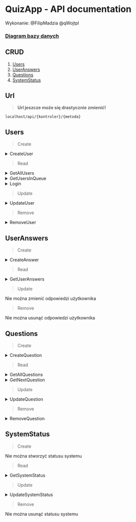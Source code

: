 # QuizApp - API documentation
Wykonanie: @FilipMadzia @qWojtpl

### [Diagram bazy danych](https://dbdiagram.io/d/Festiwal_nauki_quiz_elim-65943ee2ac844320ae1cfdb2)

## CRUD
1. [Users](#users)
2. [UserAnswers](#useranswers)
3. [Questions](#questions)
4. [SystemStatus](#systemstatus)

## Url

> **Url jeszcze może się drastycznie zmienić!**

`localhost/api/{kontroler}/{metoda}`

## Users
> Create

<details><summary>CreateUser</summary>
    
### Url:

`localhost/api/users/CreateUser/`

### Co przyjmuje:

JSON nowego użytkownika i API key (administrator)

```json
{
    "api_key": "administrator-api-key",
    "user": {
        "name": "John",
        "surname": "Smith",
        "password": 123
    }
}
```

### Co zwraca:

Informację o sukcesie

```json
{
    "success": true
}
```

</details>

> Read

<details><summary>GetAllUsers</summary>
    
### Url:

`localhost/api/users/GetAllUsers/`

### Co przyjmuje:

API key administratora

```json
{
    "api_key": "administrator-api-key"
}
```

### Co zwraca:

Wszystkich użytkowników

```json
[
    {
        "user_id": 0,
        "name": "John",
        "surname": "Smith",
        "login": "john.smith",
        "status": 0
    },
    {
        "user_id": 1,
        "name": "Will",
        "surname": "Hutcherson",
        "login": "will.hutcherson",
        "status": 0
    },
    {
        "user_id": 2,
        "name": "Kamil",
        "surname": "Zdun",
        "login": "kamil.zdun",
        "status": 0
    },
    ...
]
```

</details>

<details><summary>GetUsersInQueue</summary>
    
### Url:

`localhost/api/users/GetUsersInQueue/`

### Co przyjmuje:

API key

```json
{
    "api_key": "api-key"
}
```

### Co zwraca:

Wszystkich użytkowników, których status = 1

```json
[
    {
        "user_id": 0,
        "name": "John",
        "surname": "Smith"
    },
    {
        "user_id": 1,
        "name": "Will",
        "surname": "Hutcherson"
    },
    {
        "user_id": 2,
        "name": "Kamil",
        "surname": "Zdun"
    },
    ...
]
```

</details>

<details><summary>Login</summary>

### Url:

`localhost/api/users/Login/`

### Co przyjmuje:

Login i hasło użytkownika z użyciem POST

```js
login = "john.smith";
password = "182";
```

### Co zwraca:

Dane użytkownika

```json
{
    "user_id": 0,
    "account_type": 0,
    "name": "John",
    "surname": "Smith",
    "login": "john.smith",
    "api_key": "some-api-key",
    "status": 0
}
```

</details>

> Update

<details><summary>UpdateUser</summary>
    
### Url:

`localhost/api/users/UpdateUser/`

### Co przyjmuje:

ID użytkownika, dane użytkownika, API key (administrator)

```json
{
    "user_id": 0,
    "api_key": "administrator-api-key",
    "user": {
        "name": "new-name",
        "surname": "new-surname",
        "password": "new-password",
        "status": 0
    }
} 
```

### Co zwraca:

Informację o sukcesie

```json
{
    "success": true
}
```

</details>

> Remove

<details><summary>RemoveUser</summary>
    
### Url:

`localhost/api/users/RemoveUser/`

### Co przyjmuje:

ID użytkownika, API key (administrator)

```json
{
    "user_id": 0,
    "api_key": "administrator-api-key"
} 
```

### Co zwraca:

Informację o sukcesie

```json
{
    "success": true
}
```

</details>

## UserAnswers

> Create

<details><summary>CreateAnswer</summary>
    
### Url:

`localhost/api/answers/CreateAnswer/`

### Co przyjmuje:

Pytanie, API key

```json
{
    "api_key": "api-key",
    "chosen_option": 1
} 
```

### Co zwraca:

Informację o sukcesie

```json
{
    "success": true
}
```

</details>

> Read

<details><summary>GetUserAnswers</summary>
    
### Url:

`localhost/api/answers/GetUserAnswers/`

### Co przyjmuje:

API key (administrator), id użytkownika

```json
{
    "api_key": "administrator-api-key",
    "user_id": 0
} 
```

### Co zwraca:

Pytanie

chosen_option może być nullem, tak samo end time

```json
[
    {
        "text": "Pytanie",
        "chosen_option": 2,
        "start_time": 84237423854,
        "end_time": 84237423860
    },
    {
        "text": "Pytanie 2",
        "chosen_option": NULL,
        "start_time": 84237423854,
        "end_time": NULL
    },
    {
        "text": "Pytanie 3",
        "chosen_option": 1,
        "start_time": 84237423854,
        "end_time": 84237423860
    },
    ...
]
```

</details>

> Update

Nie można zmienić odpowiedzi użytkownika

> Remove

Nie można usunąć odpowiedzi użytkownika

## Questions

> Create

<details><summary>CreateQuestion</summary>
    
### Url:

`localhost/api/questions/CreateQuestion/`

### Co przyjmuje:

Pytanie, API key (administrator)

```json
{
    "api_key": "administrator-api-key",
    "question": {
        "text": "Pytanie",
        "options": [
            "Opcja 1",
            "Opcja 2",
            "Opcja 3",
            "Opcja 4"
        ],
        "correct_answer": 0,
        "available_time": 0
    }
} 
```

### Co zwraca:

Informację o sukcesie

```json
{
    "success": true
}
```

</details>

> Read

<details><summary>GetAllQuestions</summary>
    
### Url:

`localhost/api/questions/GetAllQuestions/`

### Co przyjmuje:

API key administratora

```json
{
    "api_key": "administrator-api-key"
} 
```

### Co zwraca:

Wszystkie pytania

```json
[
    {
        "question_id": 1,
        "text": "Pytanie",
        "options": [
            "Opcja 1",
            "Opcja 2",
            "Opcja 3",
            "Opcja 4"
        ],
        "correct_answer": 2,
        "available_time": 0
    },
    {
        "question_id": 2,
        "text": "Pytanie2",
        "options": [
            "Opcja 1",
            "Opcja 2",
            "Opcja 3",
            "Opcja 4"
        ],
        "correct_answer": 0,
        "available_time": 0
    },
    ...
]
```

</details>

<details><summary>GetNextQuestion</summary>
    
### Url:

`localhost/api/questions/GetNextQuestion/`

### Co przyjmuje:

API key

```json
{
    "api_key": "some-api-key"
} 
```

### Co zwraca:

Pytanie

```json
{
    "text": "Pytanie",
    "options": [
        "Opcja 1",
        "Opcja 2",
        "Opcja 3",
        "Opcja 4"
    ],
    "available_time": 0
}
```

</details>

> Update

<details><summary>UpdateQuestion</summary>
    
### Url:

`localhost/api/questions/UpdateQuestion/`

### Co przyjmuje:

ID pytania, pytanie, API key (administrator)

```json
{
    "question_id": 0,
    "api_key": "administrator-api-key",
    "question": {
        "text": "Pytanie",
        "options": [
            "Opcja 1",
            "Opcja 2",
            "Opcja 3",
            "Opcja 4"
        ],
        "correct_answer": 0,
        "available_time": 0
    }
} 
```

### Co zwraca:

Informację o sukcesie

```json
{
    "success": true
}
```

</details>

> Remove

<details><summary>RemoveQuestion</summary>
    
### Url:

`localhost/api/questions/RemoveQuestion/`

### Co przyjmuje:

ID pytania, API key (administrator)

```json
{
    "question_id": 0,
    "api_key": "administrator-api-key"
} 
```

### Co zwraca:

Informację o sukcesie

```json
{
    "success": true
}
```

</details>

## SystemStatus

> Create

Nie można stworzyć statusu systemu

> Read

<details><summary>GetSystemStatus</summary>
    
### Url:

`localhost/api/systemstatus/GetSystemStatus/`

### Co przyjmuje:

Nic

### Co zwraca:

Status systemu

```json
{
    "status": 0
}
```

</details>

> Update

<details><summary>UpdateSystemStatus</summary>
    
### Url:

`localhost/api/systemstatus/UpdateSystemStatus/`

### Co przyjmuje:

API key (administrator)

```json
{
    "api_key": "administrator-api-key"
}
```

Cyfrę reprezentującą status systemu:

- 0 - wyłączony
- 1 - poczekalnia
- 2 - quiz
- 3 - wyniki

Jeżeli status systemu wynosi 2, a użytkownik jest w poczekalni,
to musi zostać przeniesiony na osobną podstronę lub wylogowany.
Nie może być sytuacji, żeby podczas quizu użytkownik wszedł na niego
z poczekalni.

```json
{
    "system_status": 1
}
```

### Co zwraca:

Informację o sukcesie

```json
{
    "success": true
}
```

</details>

> Remove

Nie można usunąć statusu systemu
